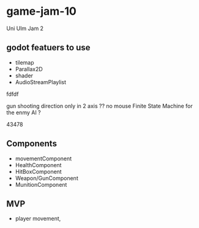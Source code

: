 # game-jam-10
Uni Ulm Jam 2



## godot featuers to use
- tilemap
- Parallax2D
- shader
- AudioStreamPlaylist


fdfdf

gun shooting direction only in 2 axis ?? no mouse
Finite State Machine for the enmy AI ?

43478
## Components
- movementComponent
- HealthComponent
- HitBoxComponent
- Weapon/GunComponent
- MunitionComponent


## MVP
- player movement, 

